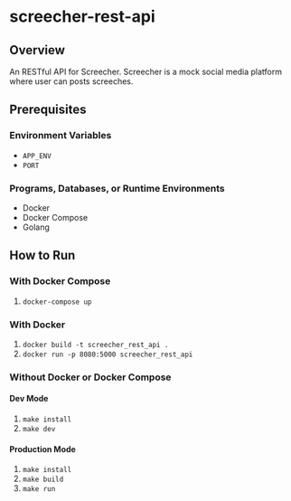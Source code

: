 # screecher-rest-api

## Overview

An RESTful API for Screecher. Screecher is a mock social media platform where user can posts screeches.

## Prerequisites

### Environment Variables

* `APP_ENV`
* `PORT`

### Programs, Databases, or Runtime Environments

* Docker
* Docker Compose
* Golang

## How to Run

### With Docker Compose

1. `docker-compose up`

### With Docker

1. `docker build -t screecher_rest_api .`
2. `docker run -p 8080:5000 screecher_rest_api`

### Without Docker or Docker Compose

#### Dev Mode

1. `make install`
2. `make dev`

#### Production Mode

1. `make install`
2. `make build`
3. `make run`
